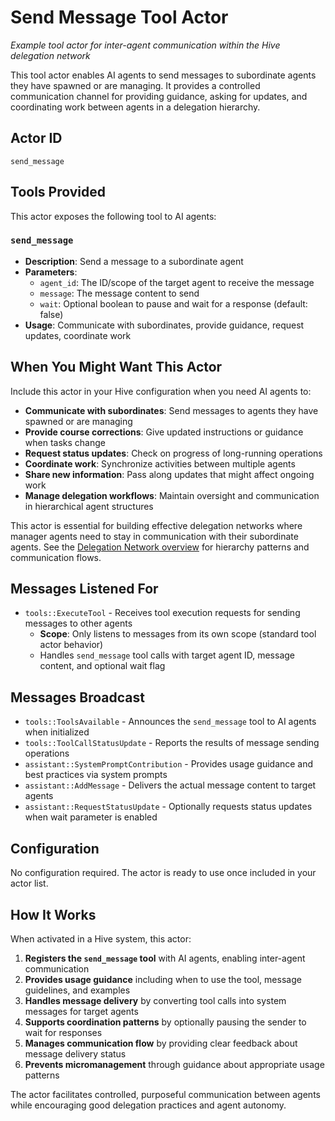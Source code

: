 # Send Message Tool Actor

*Example tool actor for inter-agent communication within the Hive delegation network*

This tool actor enables AI agents to send messages to subordinate agents they have spawned or are managing. It provides a controlled communication channel for providing guidance, asking for updates, and coordinating work between agents in a delegation hierarchy.

## Actor ID
`send_message`

## Tools Provided

This actor exposes the following tool to AI agents:

### `send_message`
- **Description**: Send a message to a subordinate agent
- **Parameters**:
  - `agent_id`: The ID/scope of the target agent to receive the message
  - `message`: The message content to send
  - `wait`: Optional boolean to pause and wait for a response (default: false)
- **Usage**: Communicate with subordinates, provide guidance, request updates, coordinate work

## When You Might Want This Actor

Include this actor in your Hive configuration when you need AI agents to:

- **Communicate with subordinates**: Send messages to agents they have spawned or are managing
- **Provide course corrections**: Give updated instructions or guidance when tasks change
- **Request status updates**: Check on progress of long-running operations
- **Coordinate work**: Synchronize activities between multiple agents
- **Share new information**: Pass along updates that might affect ongoing work
- **Manage delegation workflows**: Maintain oversight and communication in hierarchical agent structures

This actor is essential for building effective delegation networks where manager agents need to stay in communication with their subordinate agents. See the [Delegation Network overview](../../README.md) for hierarchy patterns and communication flows.

## Messages Listened For

- `tools::ExecuteTool` - Receives tool execution requests for sending messages to other agents
  - **Scope**: Only listens to messages from its own scope (standard tool actor behavior)
  - Handles `send_message` tool calls with target agent ID, message content, and optional wait flag

## Messages Broadcast

- `tools::ToolsAvailable` - Announces the `send_message` tool to AI agents when initialized
- `tools::ToolCallStatusUpdate` - Reports the results of message sending operations
- `assistant::SystemPromptContribution` - Provides usage guidance and best practices via system prompts
- `assistant::AddMessage` - Delivers the actual message content to target agents
- `assistant::RequestStatusUpdate` - Optionally requests status updates when wait parameter is enabled

## Configuration

No configuration required. The actor is ready to use once included in your actor list.

## How It Works

When activated in a Hive system, this actor:

1. **Registers the `send_message` tool** with AI agents, enabling inter-agent communication
2. **Provides usage guidance** including when to use the tool, message guidelines, and examples
3. **Handles message delivery** by converting tool calls into system messages for target agents
4. **Supports coordination patterns** by optionally pausing the sender to wait for responses
5. **Manages communication flow** by providing clear feedback about message delivery status
6. **Prevents micromanagement** through guidance about appropriate usage patterns

The actor facilitates controlled, purposeful communication between agents while encouraging good delegation practices and agent autonomy.